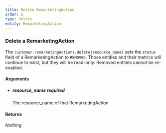 ```yaml
---
title: Delete RemarketingAction 
order: 6
type: delete
entity: RemarketingAction 
---
```


### Delete a RemarketingAction 

The `customer.remarketingActions.delete(resource_name)` sets the `status` field of a RemarketingAction to `REMOVED`. Those entities and their metrics will continue to exist, but they will be read-only. Removed entities cannot be re-enabled.


#### Arguments

- ##### resource_name *required*
    The resource_name of that RemarketingAction


#### Returns

_Nothing_